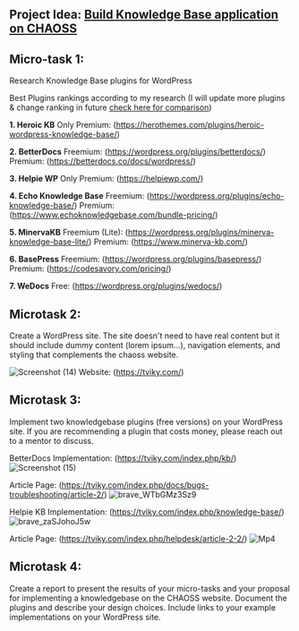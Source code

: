 ## **Project Idea:** [Build Knowledge Base application on CHAOSS](https://github.com/chaoss/website/issues/708)

## Micro-task 1:

Research Knowledge Base plugins for WordPress

Best Plugins rankings according to my research  (I will update more plugins & change ranking in future [check here for comparison](https://docs.google.com/spreadsheets/d/1MgODcFRB9EbVOF84Nf041RuOPRGTiimP_RMgNKJIlK0/edit?usp=sharing))

**1. Heroic KB**
Only Premium: (https://herothemes.com/plugins/heroic-wordpress-knowledge-base/)

**2.  BetterDocs** 
Freemium: (https://wordpress.org/plugins/betterdocs/)
Premium: (https://betterdocs.co/docs/wordpress/)

**3. Helpie WP**
Only Premium: (https://helpiewp.com/)

**4. Echo Knowledge Base**
Freemium: (https://wordpress.org/plugins/echo-knowledge-base/)
Premium: (https://www.echoknowledgebase.com/bundle-pricing/)

**5. MinervaKB**
Freemium (Lite): (https://wordpress.org/plugins/minerva-knowledge-base-lite/)
Premium: (https://www.minerva-kb.com/)

**6. BasePress**
Freemium: (https://wordpress.org/plugins/basepress/)
Premium: (https://codesavory.com/pricing/)

**7.  WeDocs**
Free: (https://wordpress.org/plugins/wedocs/)

## Microtask 2:

Create a WordPress site. The site doesn't need to have real content but it should include dummy content (lorem ipsum...), navigation elements, and styling that complements the chaoss website.

![Screenshot (14)](https://user-images.githubusercontent.com/14368643/164882406-2534bc10-7265-46c0-9ecd-1b33e4352ec0.png)
Website: (https://tviky.com/)

## Microtask 3:

Implement two knowledgebase plugins (free versions) on your WordPress site. If you are recommending a plugin that costs money, please reach out to a mentor to discuss.

BetterDocs
Implementation: (https://tviky.com/index.php/kb/)
![Screenshot (15)](https://user-images.githubusercontent.com/14368643/164885696-72ebf6c6-88c3-4d2b-a322-4cc07a4503a2.png)

Article Page: (https://tviky.com/index.php/docs/bugs-troubleshooting/article-2/)
![brave_WTbGMz3Sz9](https://user-images.githubusercontent.com/14368643/164885879-877eec2c-c03f-4b0d-b6dd-6975cf23c7e1.png)


Helpie KB
Implementation: (https://tviky.com/index.php/knowledge-base/)
![brave_zaSJohoJ5w](https://user-images.githubusercontent.com/14368643/164888398-dd660070-dc12-48b5-a385-1446a4b8e947.gif)


Article Page: (https://tviky.com/index.php/helpdesk/article-2-2/)
![Mp4](https://user-images.githubusercontent.com/14368643/164887963-3ba93785-016f-4ee4-b60f-2188bfc0f964.gif)


## Microtask 4:

Create a report to present the results of your micro-tasks and your proposal for implementing a knowledgebase on the CHAOSS website. Document the plugins and describe your design choices. Include links to your example implementations on your WordPress site.
